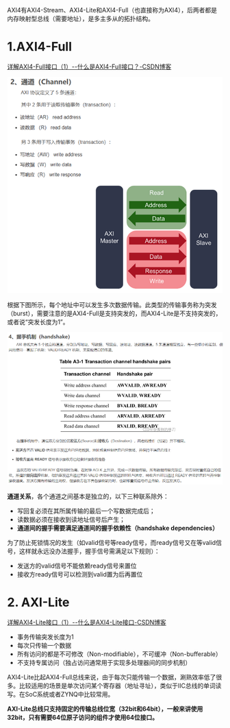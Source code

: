 AXI4有AXI4-Stream、AXI4-Lite和AXI4-Full（也直接称为AXI4），后两者都是内存映射型总线（需要地址），是多主多从的拓扑结构。

# 1.AXI4-Full

[详解AXI4-Full接口（1）--什么是AXI4-Full接口？-CSDN博客](https://blog.csdn.net/wuzhikaidetb/article/details/121509404)

![image-20240507090750839](AXI.assets/image-20240507090750839.png)

根据下图所示，每个地址中可以发生多次数据传输。此类型的传输事务称为突发（burst），需要注意的是AXI4-Full是支持突发的，而AXI4-Lite是不支持突发的， 或者说“突发长度为1”。

![image-20240507100725028](AXI.assets/image-20240507100725028.png)

**通道关系**，各个通道之间基本是独立的，以下三种联系除外：

- 写回复必须在其所属传输的最后一个写数据完成后；
- 读数据必须在接收到读地址信号后产生；
- **通道间的握手需要满足通道间的握手依赖性（handshake dependencies）**

为了防止死锁情况的发生（如valid信号等ready信号，而ready信号又在等valid信号，这样就永远没办法握手，握手信号需满足以下规则）：

- 发送方的valid信号不能依赖ready信号来置位
- 接收方ready信号可以检测到valid置为后再置位



# 2. AXI-Lite

[详解AXI4-Lite接口（1）--什么是AXI4-Lite接口-CSDN博客](https://blog.csdn.net/wuzhikaidetb/article/details/121518804)

- 事务传输突发长度为1
- 每次只传输一个数据
- 所有访问的都是不可修改（Non-modifiable），不可缓冲（Non-bufferable）
- 不支持专属访问（独占访问通常用于实现多处理器间的同步机制）

AXI4-Lite比起AXI4-Full总线来说，由于每次只能传输一个数据，涮熟效率低了很多。比较适用的场景是单次访问某个寄存器（地址寻址），类似于IIC总线的单词读写。在SoC系统或者ZYNQ中比较常用。

**AXI-Lite总线只支持固定的传输总线位宽（32bit和64bit），一般来讲使用32bit，只有需要64位原子访问的组件才使用64位接口。**

